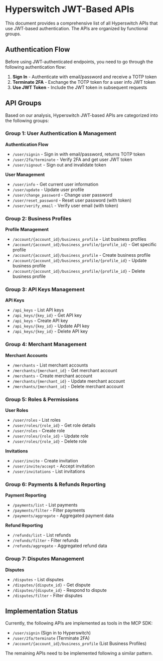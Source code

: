 # Hyperswitch JWT-Based APIs

This document provides a comprehensive list of all Hyperswitch APIs that use JWT-based authentication. The APIs are organized by functional groups.

## Authentication Flow

Before using JWT-authenticated endpoints, you need to go through the following authentication flow:

1. **Sign In** - Authenticate with email/password and receive a TOTP token
2. **Terminate 2FA** - Exchange the TOTP token for a user info JWT token
3. **Use JWT Token** - Include the JWT token in subsequent requests

## API Groups

Based on our analysis, Hyperswitch JWT-based APIs are categorized into the following groups:

### Group 1: User Authentication & Management

**Authentication Flow**
- `/user/signin` - Sign in with email/password, returns TOTP token
- `/user/2fa/terminate` - Verify 2FA and get user JWT token
- `/user/signout` - Sign out and invalidate token

**User Management**
- `/user/info` - Get current user information
- `/user/update` - Update user profile
- `/user/change_password` - Change user password
- `/user/reset_password` - Reset user password (with token)
- `/user/verify_email` - Verify user email (with token)

### Group 2: Business Profiles

**Profile Management**
- `/account/{account_id}/business_profile` - List business profiles
- `/account/{account_id}/business_profile/{profile_id}` - Get specific profile
- `/account/{account_id}/business_profile` - Create business profile
- `/account/{account_id}/business_profile/{profile_id}` - Update business profile
- `/account/{account_id}/business_profile/{profile_id}` - Delete business profile

### Group 3: API Keys Management

**API Keys**
- `/api_keys` - List API keys
- `/api_keys/{key_id}` - Get API key
- `/api_keys` - Create API key
- `/api_keys/{key_id}` - Update API key
- `/api_keys/{key_id}` - Delete API key

### Group 4: Merchant Management

**Merchant Accounts**
- `/merchants` - List merchant accounts
- `/merchants/{merchant_id}` - Get merchant account
- `/merchants` - Create merchant account
- `/merchants/{merchant_id}` - Update merchant account
- `/merchants/{merchant_id}` - Delete merchant account

### Group 5: Roles & Permissions

**User Roles**
- `/user/roles` - List roles
- `/user/roles/{role_id}` - Get role details
- `/user/roles` - Create role
- `/user/roles/{role_id}` - Update role
- `/user/roles/{role_id}` - Delete role

**Invitations**
- `/user/invite` - Create invitation
- `/user/invite/accept` - Accept invitation
- `/user/invitations` - List invitations

### Group 6: Payments & Refunds Reporting

**Payment Reporting**
- `/payments/list` - List payments
- `/payments/filter` - Filter payments
- `/payments/aggregate` - Aggregated payment data

**Refund Reporting**
- `/refunds/list` - List refunds
- `/refunds/filter` - Filter refunds
- `/refunds/aggregate` - Aggregated refund data

### Group 7: Disputes Management

**Disputes**
- `/disputes` - List disputes
- `/disputes/{dispute_id}` - Get dispute
- `/disputes/{dispute_id}` - Respond to dispute
- `/disputes/filter` - Filter disputes

## Implementation Status

Currently, the following APIs are implemented as tools in the MCP SDK:
- `/user/signin` (Sign in to Hyperswitch)
- `/user/2fa/terminate` (Terminate 2FA)
- `/account/{account_id}/business_profile` (List Business Profiles)

The remaining APIs need to be implemented following a similar pattern. 